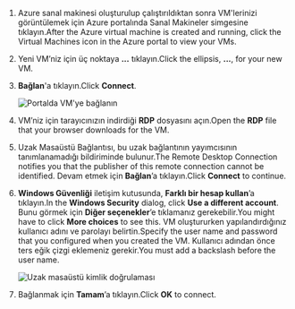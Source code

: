 1. <span data-ttu-id="8cbb2-101">Azure sanal makinesi oluşturulup çalıştırıldıktan sonra VM'lerinizi görüntülemek için Azure portalında Sanal Makineler simgesine tıklayın.</span><span class="sxs-lookup"><span data-stu-id="8cbb2-101">After the Azure virtual machine is created and running, click the Virtual Machines icon in the Azure portal to view your VMs.</span></span>

1. <span data-ttu-id="8cbb2-102">Yeni VM’niz için üç noktaya **...** tıklayın.</span><span class="sxs-lookup"><span data-stu-id="8cbb2-102">Click the ellipsis, **...**, for your new VM.</span></span>

1. <span data-ttu-id="8cbb2-103">**Bağlan**'a tıklayın.</span><span class="sxs-lookup"><span data-stu-id="8cbb2-103">Click **Connect**.</span></span>

   ![Portalda VM'ye bağlanın](./media/virtual-machines-sql-server-remote-desktop-connect/azure-virtual-machine-connect.png)

1. <span data-ttu-id="8cbb2-105">VM’niz için tarayıcınızın indirdiği **RDP** dosyasını açın.</span><span class="sxs-lookup"><span data-stu-id="8cbb2-105">Open the **RDP** file that your browser downloads for the VM.</span></span>

1. <span data-ttu-id="8cbb2-106">Uzak Masaüstü Bağlantısı, bu uzak bağlantının yayımcısının tanımlanamadığı bildiriminde bulunur.</span><span class="sxs-lookup"><span data-stu-id="8cbb2-106">The Remote Desktop Connection notifies you that the publisher of this remote connection cannot be identified.</span></span> <span data-ttu-id="8cbb2-107">Devam etmek için **Bağlan**’a tıklayın.</span><span class="sxs-lookup"><span data-stu-id="8cbb2-107">Click **Connect** to continue.</span></span>

1. <span data-ttu-id="8cbb2-108">**Windows Güvenliği** iletişim kutusunda, **Farklı bir hesap kullan**’a tıklayın.</span><span class="sxs-lookup"><span data-stu-id="8cbb2-108">In the **Windows Security** dialog, click **Use a different account**.</span></span> <span data-ttu-id="8cbb2-109">Bunu görmek için **Diğer seçenekler**’e tıklamanız gerekebilir.</span><span class="sxs-lookup"><span data-stu-id="8cbb2-109">You might have to click **More choices** to see this.</span></span> <span data-ttu-id="8cbb2-110">VM oluştururken yapılandırdığınız kullanıcı adını ve parolayı belirtin.</span><span class="sxs-lookup"><span data-stu-id="8cbb2-110">Specify the user name and password that you configured when you created the VM.</span></span> <span data-ttu-id="8cbb2-111">Kullanıcı adından önce ters eğik çizgi eklemeniz gerekir.</span><span class="sxs-lookup"><span data-stu-id="8cbb2-111">You must add a backslash before the user name.</span></span>

   ![Uzak masaüstü kimlik doğrulaması](./media/virtual-machines-sql-server-remote-desktop-connect/remote-desktop-connect.png)

1. <span data-ttu-id="8cbb2-113">Bağlanmak için **Tamam**’a tıklayın.</span><span class="sxs-lookup"><span data-stu-id="8cbb2-113">Click **OK** to connect.</span></span>